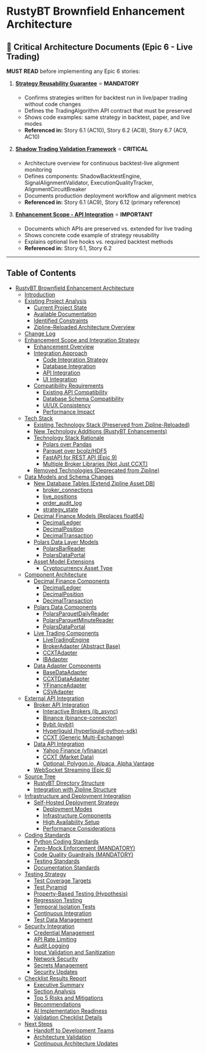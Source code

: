 # RustyBT Brownfield Enhancement Architecture

## 🚨 Critical Architecture Documents (Epic 6 - Live Trading)

**MUST READ** before implementing any Epic 6 stories:

1. **[Strategy Reusability Guarantee](./strategy-reusability-guarantee.md)** ⭐️ **MANDATORY**
   - Confirms strategies written for backtest run in live/paper trading without code changes
   - Defines the TradingAlgorithm API contract that must be preserved
   - Shows code examples: same strategy in backtest, paper, and live modes
   - **Referenced in:** Story 6.1 (AC10), Story 6.2 (AC8), Story 6.7 (AC9, AC10)

2. **[Shadow Trading Validation Framework](./shadow-trading-summary.md)** ⭐️ **CRITICAL**
   - Architecture overview for continuous backtest-live alignment monitoring
   - Defines components: ShadowBacktestEngine, SignalAlignmentValidator, ExecutionQualityTracker, AlignmentCircuitBreaker
   - Documents production deployment workflow and alignment metrics
   - **Referenced in:** Story 6.1 (AC9), Story 6.12 (primary reference)

3. **[Enhancement Scope - API Integration](./enhancement-scope-and-integration-strategy.md#L56-L113)** ⭐️ **IMPORTANT**
   - Documents which APIs are preserved vs. extended for live trading
   - Shows concrete code example of strategy reusability
   - Explains optional live hooks vs. required backtest methods
   - **Referenced in:** Story 6.1, Story 6.2

---

## Table of Contents

- [RustyBT Brownfield Enhancement Architecture](#table-of-contents)
  - [Introduction](./introduction.md)
  - [Existing Project Analysis](./existing-project-analysis.md)
    - [Current Project State](./existing-project-analysis.md#current-project-state)
    - [Available Documentation](./existing-project-analysis.md#available-documentation)
    - [Identified Constraints](./existing-project-analysis.md#identified-constraints)
    - [Zipline-Reloaded Architecture Overview](./existing-project-analysis.md#zipline-reloaded-architecture-overview)
  - [Change Log](./change-log.md)
  - [Enhancement Scope and Integration Strategy](./enhancement-scope-and-integration-strategy.md)
    - [Enhancement Overview](./enhancement-scope-and-integration-strategy.md#enhancement-overview)
    - [Integration Approach](./enhancement-scope-and-integration-strategy.md#integration-approach)
      - [Code Integration Strategy](./enhancement-scope-and-integration-strategy.md#code-integration-strategy)
      - [Database Integration](./enhancement-scope-and-integration-strategy.md#database-integration)
      - [API Integration](./enhancement-scope-and-integration-strategy.md#api-integration)
      - [UI Integration](./enhancement-scope-and-integration-strategy.md#ui-integration)
    - [Compatibility Requirements](./enhancement-scope-and-integration-strategy.md#compatibility-requirements)
      - [Existing API Compatibility](./enhancement-scope-and-integration-strategy.md#existing-api-compatibility)
      - [Database Schema Compatibility](./enhancement-scope-and-integration-strategy.md#database-schema-compatibility)
      - [UI/UX Consistency](./enhancement-scope-and-integration-strategy.md#uiux-consistency)
      - [Performance Impact](./enhancement-scope-and-integration-strategy.md#performance-impact)
  - [Tech Stack](./tech-stack.md)
    - [Existing Technology Stack (Preserved from Zipline-Reloaded)](./tech-stack.md#existing-technology-stack-preserved-from-zipline-reloaded)
    - [New Technology Additions (RustyBT Enhancements)](./tech-stack.md#new-technology-additions-rustybt-enhancements)
    - [Technology Stack Rationale](./tech-stack.md#technology-stack-rationale)
      - [Polars over Pandas](./tech-stack.md#polars-over-pandas)
      - [Parquet over bcolz/HDF5](./tech-stack.md#parquet-over-bcolzhdf5)
      - [FastAPI for REST API (Epic 9)](./tech-stack.md#fastapi-for-rest-api-epic-9)
      - [Multiple Broker Libraries (Not Just CCXT)](./tech-stack.md#multiple-broker-libraries-not-just-ccxt)
    - [Removed Technologies (Deprecated from Zipline)](./tech-stack.md#removed-technologies-deprecated-from-zipline)
  - [Data Models and Schema Changes](./data-models-and-schema-changes.md)
    - [New Database Tables (Extend Zipline Asset DB)](./data-models-and-schema-changes.md#new-database-tables-extend-zipline-asset-db)
      - [broker_connections](./data-models-and-schema-changes.md#brokerconnections)
      - [live_positions](./data-models-and-schema-changes.md#livepositions)
      - [order_audit_log](./data-models-and-schema-changes.md#orderauditlog)
      - [strategy_state](./data-models-and-schema-changes.md#strategystate)
    - [Decimal Finance Models (Replaces float64)](./data-models-and-schema-changes.md#decimal-finance-models-replaces-float64)
      - [DecimalLedger](./data-models-and-schema-changes.md#decimalledger)
      - [DecimalPosition](./data-models-and-schema-changes.md#decimalposition)
      - [DecimalTransaction](./data-models-and-schema-changes.md#decimaltransaction)
    - [Polars Data Layer Models](./data-models-and-schema-changes.md#polars-data-layer-models)
      - [PolarsBarReader](./data-models-and-schema-changes.md#polarsbarreader)
      - [PolarsDataPortal](./data-models-and-schema-changes.md#polarsdataportal)
    - [Asset Model Extensions](./data-models-and-schema-changes.md#asset-model-extensions)
      - [Cryptocurrency Asset Type](./data-models-and-schema-changes.md#cryptocurrency-asset-type)
  - [Component Architecture](./component-architecture.md)
    - [Decimal Finance Components](./component-architecture.md#decimal-finance-components)
      - [DecimalLedger](./component-architecture.md#decimalledger)
      - [DecimalPosition](./component-architecture.md#decimalposition)
      - [DecimalTransaction](./component-architecture.md#decimaltransaction)
    - [Polars Data Components](./component-architecture.md#polars-data-components)
      - [PolarsParquetDailyReader](./component-architecture.md#polarsparquetdailyreader)
      - [PolarsParquetMinuteReader](./component-architecture.md#polarsparquetminutereader)
      - [PolarsDataPortal](./component-architecture.md#polarsdataportal)
    - [Live Trading Components](./component-architecture.md#live-trading-components)
      - [LiveTradingEngine](./component-architecture.md#livetradingengine)
      - [BrokerAdapter (Abstract Base)](./component-architecture.md#brokeradapter-abstract-base)
      - [CCXTAdapter](./component-architecture.md#ccxtadapter)
      - [IBAdapter](./component-architecture.md#ibadapter)
    - [Data Adapter Components](./component-architecture.md#data-adapter-components)
      - [BaseDataAdapter](./component-architecture.md#basedataadapter)
      - [CCXTDataAdapter](./component-architecture.md#ccxtdataadapter)
      - [YFinanceAdapter](./component-architecture.md#yfinanceadapter)
      - [CSVAdapter](./component-architecture.md#csvadapter)
  - [External API Integration](./external-api-integration.md)
    - [Broker API Integration](./external-api-integration.md#broker-api-integration)
      - [Interactive Brokers (ib_async)](./external-api-integration.md#interactive-brokers-ibasync)
      - [Binance (binance-connector)](./external-api-integration.md#binance-binance-connector)
      - [Bybit (pybit)](./external-api-integration.md#bybit-pybit)
      - [Hyperliquid (hyperliquid-python-sdk)](./external-api-integration.md#hyperliquid-hyperliquid-python-sdk)
      - [CCXT (Generic Multi-Exchange)](./external-api-integration.md#ccxt-generic-multi-exchange)
    - [Data API Integration](./external-api-integration.md#data-api-integration)
      - [Yahoo Finance (yfinance)](./external-api-integration.md#yahoo-finance-yfinance)
      - [CCXT (Market Data)](./external-api-integration.md#ccxt-market-data)
      - [Optional: Polygon.io, Alpaca, Alpha Vantage](./external-api-integration.md#optional-polygonio-alpaca-alpha-vantage)
    - [WebSocket Streaming (Epic 6)](./external-api-integration.md#websocket-streaming-epic-6)
  - [Source Tree](./source-tree.md)
    - [RustyBT Directory Structure](./source-tree.md#rustybt-directory-structure)
    - [Integration with Zipline Structure](./source-tree.md#integration-with-zipline-structure)
  - [Infrastructure and Deployment Integration](./infrastructure-and-deployment-integration.md)
    - [Self-Hosted Deployment Strategy](./infrastructure-and-deployment-integration.md#self-hosted-deployment-strategy)
      - [Deployment Modes](./infrastructure-and-deployment-integration.md#deployment-modes)
      - [Infrastructure Components](./infrastructure-and-deployment-integration.md#infrastructure-components)
      - [High Availability Setup](./infrastructure-and-deployment-integration.md#high-availability-setup)
      - [Performance Considerations](./infrastructure-and-deployment-integration.md#performance-considerations)
  - [Coding Standards](./coding-standards.md)
    - [Python Coding Standards](./coding-standards.md#python-coding-standards)
    - [Zero-Mock Enforcement (MANDATORY)](./coding-standards.md#zero-mock-enforcement-mandatory)
    - [Code Quality Guardrails (MANDATORY)](./coding-standards.md#code-quality-guardrails-mandatory)
    - [Testing Standards](./coding-standards.md#testing-standards)
    - [Documentation Standards](./coding-standards.md#documentation-standards)
  - [Testing Strategy](./testing-strategy.md)
    - [Test Coverage Targets](./testing-strategy.md#test-coverage-targets)
    - [Test Pyramid](./testing-strategy.md#test-pyramid)
    - [Property-Based Testing (Hypothesis)](./testing-strategy.md#property-based-testing-hypothesis)
    - [Regression Testing](./testing-strategy.md#regression-testing)
    - [Temporal Isolation Tests](./testing-strategy.md#temporal-isolation-tests)
    - [Continuous Integration](./testing-strategy.md#continuous-integration)
    - [Test Data Management](./testing-strategy.md#test-data-management)
  - [Security Integration](./security-integration.md)
    - [Credential Management](./security-integration.md#credential-management)
    - [API Rate Limiting](./security-integration.md#api-rate-limiting)
    - [Audit Logging](./security-integration.md#audit-logging)
    - [Input Validation and Sanitization](./security-integration.md#input-validation-and-sanitization)
    - [Network Security](./security-integration.md#network-security)
    - [Secrets Management](./security-integration.md#secrets-management)
    - [Security Updates](./security-integration.md#security-updates)
  - [Checklist Results Report](./checklist-results-report.md)
    - [Executive Summary](./checklist-results-report.md#executive-summary)
    - [Section Analysis](./checklist-results-report.md#section-analysis)
    - [Top 5 Risks and Mitigations](./checklist-results-report.md#top-5-risks-and-mitigations)
    - [Recommendations](./checklist-results-report.md#recommendations)
    - [AI Implementation Readiness](./checklist-results-report.md#ai-implementation-readiness)
    - [Validation Checklist Details](./checklist-results-report.md#validation-checklist-details)
  - [Next Steps](./next-steps.md)
    - [Handoff to Development Teams](./next-steps.md#handoff-to-development-teams)
    - [Architecture Validation](./next-steps.md#architecture-validation)
    - [Continuous Architecture Updates](./next-steps.md#continuous-architecture-updates)
